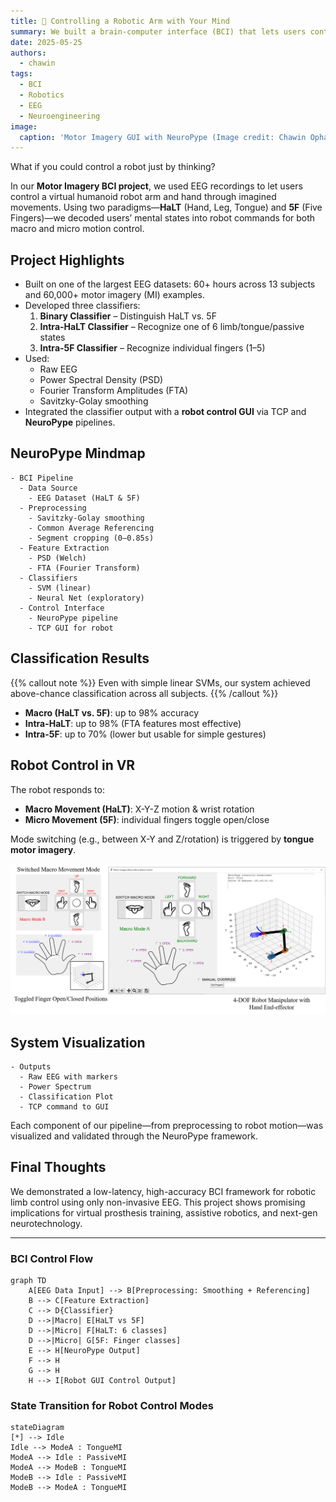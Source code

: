 ```yaml
---
title: 🧠 Controlling a Robotic Arm with Your Mind
summary: We built a brain-computer interface (BCI) that lets users control a virtual humanoid robot arm using motor imagery from EEG signals.
date: 2025-05-25
authors:
  - chawin
tags:
  - BCI
  - Robotics
  - EEG
  - Neuroengineering
image:
  caption: 'Motor Imagery GUI with NeuroPype (Image credit: Chawin Ophaswongse)'
---
```


What if you could control a robot just by thinking?

In our **Motor Imagery BCI project**, we used EEG recordings to let users control a virtual humanoid robot arm and hand through imagined movements. Using two paradigms—**HaLT** (Hand, Leg, Tongue) and **5F** (Five Fingers)—we decoded users’ mental states into robot commands for both macro and micro motion control.

## Project Highlights

- Built on one of the largest EEG datasets: 60+ hours across 13 subjects and 60,000+ motor imagery (MI) examples.
- Developed three classifiers:
  1. **Binary Classifier** – Distinguish HaLT vs. 5F
  2. **Intra-HaLT Classifier** – Recognize one of 6 limb/tongue/passive states
  3. **Intra-5F Classifier** – Recognize individual fingers (1–5)
- Used:
  - Raw EEG
  - Power Spectral Density (PSD)
  - Fourier Transform Amplitudes (FTA)
  - Savitzky-Golay smoothing
- Integrated the classifier output with a **robot control GUI** via TCP and **NeuroPype** pipelines.

## NeuroPype Mindmap

```markmap {height="220px"}
- BCI Pipeline
  - Data Source
    - EEG Dataset (HaLT & 5F)
  - Preprocessing
    - Savitzky-Golay smoothing
    - Common Average Referencing
    - Segment cropping (0–0.85s)
  - Feature Extraction
    - PSD (Welch)
    - FTA (Fourier Transform)
  - Classifiers
    - SVM (linear)
    - Neural Net (exploratory)
  - Control Interface
    - NeuroPype pipeline
    - TCP GUI for robot
```

## Classification Results

{{% callout note %}}
Even with simple linear SVMs, our system achieved above-chance classification across all subjects.
{{% /callout %}}

- **Macro (HaLT vs. 5F)**: up to 98% accuracy
- **Intra-HaLT**: up to 98% (FTA features most effective)
- **Intra-5F**: up to 70% (lower but usable for simple gestures)

## Robot Control in VR

The robot responds to:
- **Macro Movement (HaLT)**: X-Y-Z motion & wrist rotation
- **Micro Movement (5F)**: individual fingers toggle open/close

Mode switching (e.g., between X-Y and Z/rotation) is triggered by **tongue motor imagery**.

![CUSTOM BCI GUI](gui_combined.png "GUI in different modes")

## System Visualization

```markmap {height="200px"}
- Outputs
  - Raw EEG with markers
  - Power Spectrum
  - Classification Plot
  - TCP command to GUI
```

Each component of our pipeline—from preprocessing to robot motion—was visualized and validated through the NeuroPype framework.

## Final Thoughts

We demonstrated a low-latency, high-accuracy BCI framework for robotic limb control using only non-invasive EEG. This project shows promising implications for virtual prosthesis training, assistive robotics, and next-gen neurotechnology.

---

<!-- 🙌 Like what you see? Consider connecting with us on [GitHub](https://github.com/ChawinOph) or [Google Scholar](https://scholar.google.com/citations?user=yRCm1skAAAAJ). -->

<!-- ## Diagrams

Hugo Blox supports the _Mermaid_ Markdown extension for diagrams. -->

### BCI Control Flow

<!-- https://www.mermaidchart.com/play?utm_source=mermaid_live_editor&utm_medium=toggle#pako:eNptj8tugzAQRX9lxLZimS68iNQABqQ-ojRdGRauMzykxIMGU6VK8u8Fu4u2qle-OmeuZi6RoQNGIorjuLKGbNO3orLgn-vwhAIYD9O5st5oWQ8d7NOgPKgsyyHVTkNph8nVEMdr2Kgt48BkcBx72wp4PRG5bv7CHeywQUZr5lSHko0fSpRE7SZGyM6OtXE92W8h8UJ6SY56Lmx65FsA6QKuT9owXSFThX7cw8cIK1n_4r3n0nMB92CWHhz_k3K1kgLkvBzyHy_zWxTqGSem7eeA8DK55eaAZcAh5D9D4UOpdvRODvK3EhKyjuk4T0a3L5l-ddM -->

```mermaid
graph TD
    A[EEG Data Input] --> B[Preprocessing: Smoothing + Referencing]
    B --> C[Feature Extraction]
    C --> D{Classifier}
    D -->|Macro| E[HaLT vs 5F]
    D -->|Micro| F[HaLT: 6 classes]
    D -->|Micro| G[5F: Finger classes]
    E --> H[NeuroPype Output]
    F --> H
    G --> H
    H --> I[Robot GUI Control Output]
```

### State Transition for Robot Control Modes

```mermaid
stateDiagram
[*] --> Idle
Idle --> ModeA : TongueMI
ModeA --> Idle : PassiveMI
ModeA --> ModeB : TongueMI
ModeB --> Idle : PassiveMI
ModeB --> ModeA : TongueMI
```
